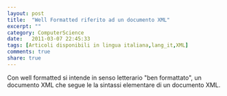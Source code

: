 ```yaml
---
layout: post
title:  "Well Formatted riferito ad un documento XML"
excerpt: ""
category: ComputerScience
date:   2011-03-07 22:45:33
tags: [Articoli disponibili in lingua italiana,lang_it,XML]
comments: true
share: true
---
```

Con well formatted si intende in senso letterario "ben formattato", un documento XML che segue le la sintassi elementare di un documento XML.
